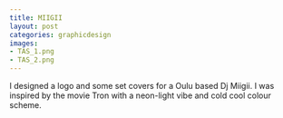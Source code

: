 ```yaml
---
title: MIIGII
layout: post
categories: graphicdesign
images:
- TAS_1.png
- TAS_2.png
---
```


I designed a logo and some set covers for a Oulu based Dj Miigii. I was inspired by the movie Tron with a neon-light vibe and cold cool colour scheme.